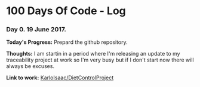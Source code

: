 # 100 Days Of Code - Log
### Day 0. 19 June 2017.
**Today's Progress:** Prepard the github repository.

**Thoughts:** I am startin in a period where I'm releasing an update to my traceability project at work so I'm very busy but if I don't start now there will always be excuses.

**Link to work:** [KarloIsaac/DietControlProject](https://github.com/KarloIsaac/DietControlProject.git)

